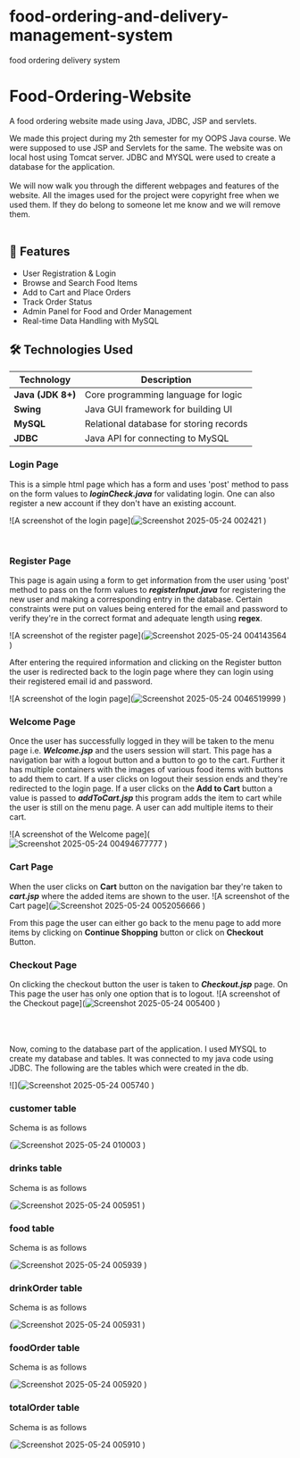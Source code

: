 # food-ordering-and-delivery-management-system
food ordering delivery system
# Food-Ordering-Website
A food ordering website made using Java, JDBC, JSP and servlets.

We made this project during my 2th semester for my OOPS Java course. We were supposed to use JSP and Servlets for the same.
The website was on local host using Tomcat server. JDBC and MYSQL were used to create a database for the application.
<br>
<br>
We will now walk you through the different webpages and features of the website.
All the images used for the project were copyright free when we used them. If they do belong to someone let me know and we will  remove them.
<br>
<br>
## 📌 Features

- User Registration & Login
- Browse and Search Food Items
- Add to Cart and Place Orders
- Track Order Status
- Admin Panel for Food and Order Management
- Real-time Data Handling with MySQL
  
## 🛠️ Technologies Used

| Technology       | Description                              |
|------------------|------------------------------------------|
| **Java (JDK 8+)**| Core programming language for logic       |
| **Swing**        | Java GUI framework for building UI       |
| **MySQL**        | Relational database for storing records  |
| **JDBC**         | Java API for connecting to MySQL         |


### Login Page
This is a simple html page which has a form and uses 'post' method to pass on the form values to ***loginCheck.java*** for validating login.
One can also register a new account if they don't have an existing account.

![A screenshot of the login page](![Screenshot 2025-05-24 002421](https://github.com/user-attachments/assets/fe036122-1a16-45ae-8bf7-f6327a745b11)
)

<br>

### Register Page
This page is again using a form to get information from the user using 'post' method to pass on the form values to ***registerInput.java*** for registering the new user and making a corresponding entry in the database. Certain constraints were put on values being entered for the email and password to verify they're in the correct format and adequate length using **regex**. 

![A screenshot of the register page](![Screenshot 2025-05-24 004143564](https://github.com/user-attachments/assets/36623bde-a223-4584-b54c-47ef7dd01f04)
)

After entering the required information and clicking on the Register button the user is redirected back to the login page where they can login using their registered email id and password.

![A screenshot of the login page](![Screenshot 2025-05-24 0046519999](https://github.com/user-attachments/assets/9e165d02-12bd-45c9-b02b-180ca6ea974a)
)

### Welcome Page
Once the user has successfully logged in they will be taken to the menu page i.e. ***Welcome.jsp*** and the users session will start. This page has a navigation bar with a logout button and a button to go to the cart.
Further it has multiple containers with the images of various food items with buttons to add them to cart. If a user clicks on logout their session ends and they're redirected to the login page.
If a user clicks on the **Add to Cart** button a value is passed to ***addToCart.jsp*** this program adds the item to cart while the user is still on the menu page. A user can add multiple items to their cart.

![A screenshot of the Welcome page](![Screenshot 2025-05-24 00494677777](https://github.com/user-attachments/assets/aff03995-f623-4e2f-b5a8-a00dd6cc34bb)
)

### Cart Page
When the user clicks on **Cart** button on the navigation bar they're taken to ***cart.jsp*** where the added items are shown to the user.
![A screenshot of the Cart page](![Screenshot 2025-05-24 0052056666](https://github.com/user-attachments/assets/312f176b-49da-48f6-a723-6027368d5802)
)

From this page the user can either go back to the menu page to add more items by clicking on **Continue Shopping** button or click on **Checkout** Button. 
### Checkout Page
On clicking the checkout button the user is taken to ***Checkout.jsp*** page. On This page the user has only one option that is to logout.
![A screenshot of the Checkout page](![Screenshot 2025-05-24 005400](https://github.com/user-attachments/assets/54fc3a4e-3ba0-4902-8d07-4bf52728492b)
)

<br>
<br>
<br>
Now, coming to the database part of the application. I used MYSQL to create my database and tables. It was connected to my java code using JDBC.
The following are the tables which were created in the db.

![](![Screenshot 2025-05-24 005740](https://github.com/user-attachments/assets/a335feac-8633-424d-aa3a-b77b3c122705)
)

### customer table
Schema is as follows

(![Screenshot 2025-05-24 010003](https://github.com/user-attachments/assets/7e300cd2-34fd-4a28-b020-4e9a564c68b1)
)

### drinks table
Schema is as follows

(![Screenshot 2025-05-24 005951](https://github.com/user-attachments/assets/77c6e1a8-d147-4001-a47e-2e8aec1fe984)
)

### food table
Schema is as follows

(![Screenshot 2025-05-24 005939](https://github.com/user-attachments/assets/47e753b0-ff93-4bbf-bc31-6cf5d3889596)
)

### drinkOrder table
Schema is as follows

(![Screenshot 2025-05-24 005931](https://github.com/user-attachments/assets/30ed3009-3853-44d9-b53b-e313785b3a31)
)

### foodOrder table
Schema is as follows

(![Screenshot 2025-05-24 005920](https://github.com/user-attachments/assets/1e144e4c-35bd-4675-843d-364f5065faf1)
)

### totalOrder table
Schema is as follows

(![Screenshot 2025-05-24 005910](https://github.com/user-attachments/assets/cbf161af-44d3-440d-84dc-0472a481f748)
)
